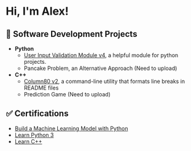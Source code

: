 # Hi, I'm Alex! #
## 💾 Software Development Projects ##
- **Python**
  - [User Input Validation Module v4](https://github.com/alexfortmann/user-input-validation-v4.0), a helpful module for python projects.
  - Pancake Problem, an Alternative Approach (Need to upload)
- **C++**
  - [Column80 v2](https://github.com/alexfortmann/column80-v2), a command-line utility that formats line breaks in README files
  - Prediction Game (Need to upload)
## ✅ Certifications ##
- [Build a Machine Learning Model with Python](https://www.codecademy.com/profiles/script0741853873/certificates/5cab64c55f1de8039db366ef)
- [Learn Python 3](https://www.codecademy.com/profiles/script0741853873/certificates/6c152bd262967f8c941c9707ed636bda)
- [Learn C++](https://www.codecademy.com/profiles/script0741853873/certificates/b74a2390dfc4127fa5d43fe147425ad0)
